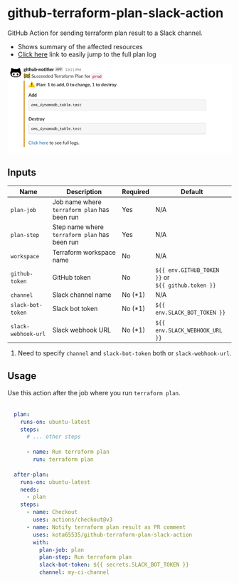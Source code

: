 # github-terraform-plan-slack-action

GitHub Action for sending terraform plan result to a Slack channel.

- Shows summary of the affected resources
- [Click here](https://github.com/kota65535/github-terraform-plan-slack-action/actions/runs/3838277394/jobs/6534545272#step:8:56)
  link to easily jump to the full plan log

![img.png](img.png)

## Inputs

| Name                | Description                                   | Required | Default                                                 |
|---------------------|-----------------------------------------------|----------|---------------------------------------------------------|
| `plan-job`          | Job name where `terraform plan` has been run  | Yes      | N/A                                                     |
| `plan-step`         | Step name where `terraform plan` has been run | Yes      | N/A                                                     |
| `workspace`         | Terraform workspace name                      | No       | N/A                                                     |
| `github-token`      | GitHub token                                  | No       | `${{ env.GITHUB_TOKEN }}` or<br/> `${{ github.token }}` | 
| `channel`           | Slack channel name                            | No (*1)  | N/A                                                     | 
| `slack-bot-token`   | Slack bot token                               | No (*1)  | `${{ env.SLACK_BOT_TOKEN }}`                            | 
| `slack-webhook-url` | Slack webhook URL                             | No (*1)  | `${{ env.SLACK_WEBHOOK_URL }}`                          | 

1. Need to specify `channel` and `slack-bot-token` both or `slack-webhook-url`.

## Usage

Use this action after the job where you run `terraform plan`.

```yaml

  plan:
    runs-on: ubuntu-latest
    steps:
      # ... other steps
      
      - name: Run terraform plan
        run: terraform plan

  after-plan:
    runs-on: ubuntu-latest
    needs:
      - plan
    steps:
      - name: Checkout
        uses: actions/checkout@v3
      - name: Notify terraform plan result as PR comment
        uses: kota65535/github-terraform-plan-slack-action
        with:
          plan-job: plan
          plan-step: Run terraform plan
          slack-bot-token: ${{ secrets.SLACK_BOT_TOKEN }}
          channel: my-ci-channel
```

